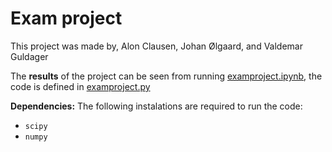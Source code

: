 # Exam project

This project was made by, Alon Clausen, Johan Ølgaard, and Valdemar Guldager

The **results** of the project can be seen from running [examproject.ipynb](examproject.ipynb), the code is defined in [examproject.py](examproject.py)

**Dependencies:** The following instalations are required to run the code:
- ```scipy```
- ```numpy```
